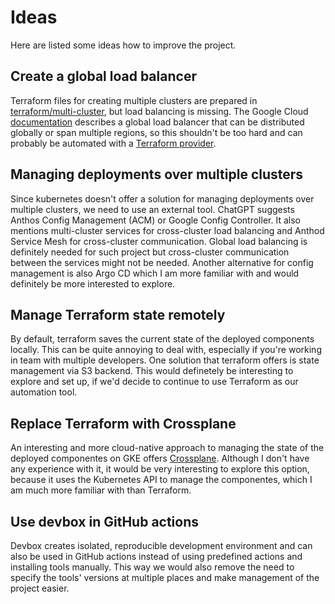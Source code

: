 # Ideas

Here are listed some ideas how to improve the project.

## Create a global load balancer

Terraform files for creating multiple clusters are prepared in [terraform/multi-cluster](../terraform/multi-cluster),
but load balancing is missing. The Google
Cloud [documentation](https://cloud.google.com/load-balancing/docs/choosing-load-balancer#global-regional) describes a
global load balancer that can be distributed globally or span multiple regions, so this shouldn't be too hard and can
probably be automated with
a [Terraform provider](https://registry.terraform.io/modules/gruntwork-io/load-balancer/google/0.2.0/submodules/http-load-balancer).

## Managing deployments over multiple clusters

Since kubernetes doesn't offer a solution for managing deployments over multiple clusters, we need to use an external
tool. ChatGPT suggests Anthos Config Management (ACM) or Google Config Controller. It also mentions multi-cluster
services for cross-cluster load balancing and Anthod Service Mesh for cross-cluster communication. Global load balancing
is definitely needed for such project but cross-cluster communication between the services might not be needed. Another
alternative for config management is also Argo CD which I am more familiar with and would definitely be more interested
to explore.

## Manage Terraform state remotely

By default, terraform saves the current state of the deployed components locally. This can be quite annoying to deal
with, especially if you're working in team with multiple developers. One solution that terraform offers is state
management via S3 backend. This would definetely be interesting to explore and set up, if we'd decide to continue to use
Terraform as our automation tool.

## Replace Terraform with Crossplane

An interesting and more cloud-native approach to managing the state of the deployed componentes on GKE
offers [Crossplane](https://www.crossplane.io/). Although I don't have any experience with it, it would be very
interesting to explore this option, because it uses the Kubernetes API to manage the componentes, which I am much more
familiar with than Terraform.

## Use devbox in GitHub actions

Devbox creates isolated, reproducible development environment and can also be used in GitHub actions instead of using
predefined actions and installing tools manually. This way we would also remove the need to specify the tools' versions
at multiple places and make management of the project easier.
